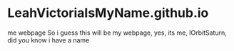 # LeahVictoriaIsMyName.github.io
me webpage
So i guess this will be my webpage, yes, its me, IOrbitSaturn, did you know i have a name
